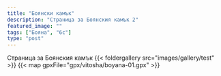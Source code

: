 ```yaml
---
title: "Боянски камък"
description: "Страница за Боянския камък 2"
featured_image: ""
tags: ["Бояна", "6c"]
type: "post"
---
```

Страница за Боянския камък
{{< foldergallery src="images/gallery/test" >}}
{{< map gpxFile="gpx/vitosha/boyana-01.gpx" >}}